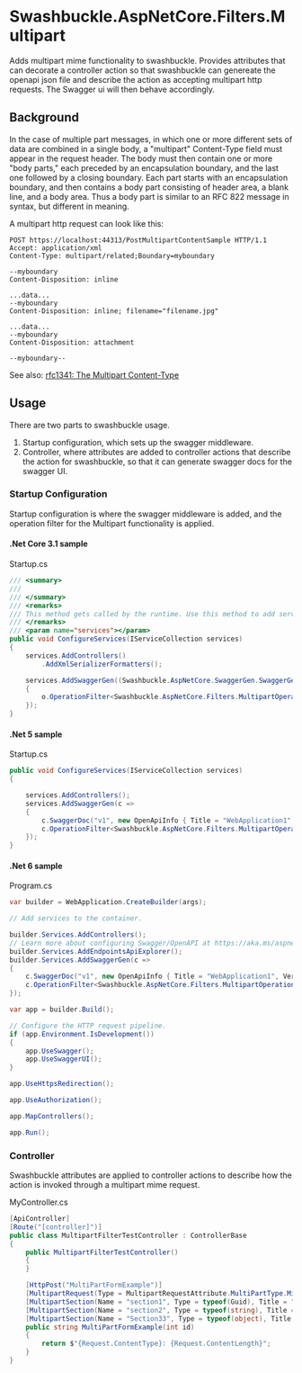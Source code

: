 # Swashbuckle.AspNetCore.Filters.Multipart
Adds multipart mime functionality to swashbuckle.  Provides attributes that can decorate a controller action so that swashbuckle can genereate the openapi json file and describe the action as accepting multipart http requests.  The Swagger ui will then behave accordingly.

## Background
In the case of multiple part messages, in which one or more different sets of data are combined in a single body, a "multipart" Content-Type field must appear in the request header. The body must then contain one or more "body parts," each preceded by an encapsulation boundary, and the last one followed by a closing boundary. Each part starts with an encapsulation boundary, and then contains a body part consisting of header area, a blank line, and a body area. Thus a body part is similar to an RFC 822 message in syntax, but different in meaning.

A multipart http request can look like this:
```
POST https://localhost:44313/PostMultipartContentSample HTTP/1.1
Accept: application/xml
Content-Type: multipart/related;Boundary=myboundary

--myboundary
Content-Disposition: inline

...data...
--myboundary
Content-Disposition: inline; filename="filename.jpg"

...data...
--myboundary
Content-Disposition: attachment

--myboundary--
```
See also: [rfc1341: The Multipart Content-Type](https://www.w3.org/Protocols/rfc1341/7_2_Multipart.html)

## Usage
There are two parts to swashbuckle usage.
1. Startup configuration, which sets up the swagger middleware.
2. Controller, where attributes are added to controller actions that describe the action for swashbuckle, so that it can generate swagger docs for the swagger UI.

### Startup Configuration
Startup configuration is where the swagger middleware is added, and the operation filter for the Multipart functionality is applied.

#### .Net Core 3.1 sample
Startup.cs
```C#
/// <summary>
/// 
/// </summary>
/// <remarks>
/// This method gets called by the runtime. Use this method to add services to the container.
/// </remarks>
/// <param name="services"></param>
public void ConfigureServices(IServiceCollection services)
{
    services.AddControllers()
        .AddXmlSerializerFormatters();

    services.AddSwaggerGen((Swashbuckle.AspNetCore.SwaggerGen.SwaggerGenOptions o) =>
    {
        o.OperationFilter<Swashbuckle.AspNetCore.Filters.MultipartOperationFilter>();
    });
}
```

#### .Net 5 sample
Startup.cs
```C#
public void ConfigureServices(IServiceCollection services)
{

    services.AddControllers();
    services.AddSwaggerGen(c =>
    {
        c.SwaggerDoc("v1", new OpenApiInfo { Title = "WebApplication1", Version = "v1" });
        c.OperationFilter<Swashbuckle.AspNetCore.Filters.MultipartOperationFilter>();
    });
}
```

#### .Net 6 sample
Program.cs
```C#
var builder = WebApplication.CreateBuilder(args);

// Add services to the container.

builder.Services.AddControllers();
// Learn more about configuring Swagger/OpenAPI at https://aka.ms/aspnetcore/swashbuckle
builder.Services.AddEndpointsApiExplorer();
builder.Services.AddSwaggerGen(c =>
{
    c.SwaggerDoc("v1", new OpenApiInfo { Title = "WebApplication1", Version = "v1" });
    c.OperationFilter<Swashbuckle.AspNetCore.Filters.MultipartOperationFilter>();
});

var app = builder.Build();

// Configure the HTTP request pipeline.
if (app.Environment.IsDevelopment())
{
    app.UseSwagger();
    app.UseSwaggerUI();
}

app.UseHttpsRedirection();

app.UseAuthorization();

app.MapControllers();

app.Run();
```

### Controller
Swashbuckle attributes are applied to controller actions to describe how the action is invoked through a multipart mime request.

MyController.cs

```C#
[ApiController]
[Route("[controller]")]
public class MultipartFilterTestController : ControllerBase
{
    public MultipartFilterTestController()
    {
    }

    [HttpPost("MultiPartFormExample")]
    [MultipartRequest(Type = MultipartRequestAttribute.MultiPartType.Mixed | MultipartRequestAttribute.MultiPartType.FormData | MultipartRequestAttribute.MultiPartType.Related)]
    [MultipartSection(Name = "section1", Type = typeof(Guid), Title = "This is guid")]
    [MultipartSection(Name = "section2", Type = typeof(string), Title = "This is xml string", ContentType = "application/xml")]
    [MultipartSection(Name = "Section33", Type = typeof(object), Title = "This is xml string", ContentType = "application/xml")]
    public string MultiPartFormExample(int id)
    {
        return $"{Request.ContentType}: {Request.ContentLength}";
    }
}
```

